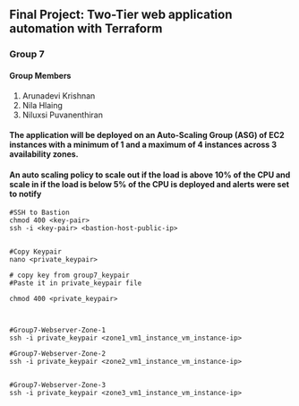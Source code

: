 ## Final Project: Two-Tier web application automation with Terraform

### Group 7

#### Group Members 

1. Arunadevi Krishnan
2. Nila Hlaing
3. Niluxsi Puvanenthiran
 
 











#### The application will be deployed on an Auto-Scaling Group (ASG) of EC2 instances with a minimum of 1 and a maximum of 4 instances across 3 availability zones.

#### An auto scaling policy to scale out if the load is above 10% of the CPU and scale in if the load is below 5% of the CPU is deployed and alerts were set to notify




```
#SSH to Bastion
chmod 400 <key-pair>
ssh -i <key-pair> <bastion-host-public-ip>


#Copy Keypair
nano <private_keypair>

# copy key from group7_keypair
#Paste it in private_keypair file

chmod 400 <private_keypair>



#Group7-Webserver-Zone-1
ssh -i private_keypair <zone1_vm1_instance_vm_instance-ip>

#Group7-Webserver-Zone-2
ssh -i private_keypair <zone2_vm1_instance_vm_instance-ip>


#Group7-Webserver-Zone-3
ssh -i private_keypair <zone3_vm1_instance_vm_instance-ip>
```

